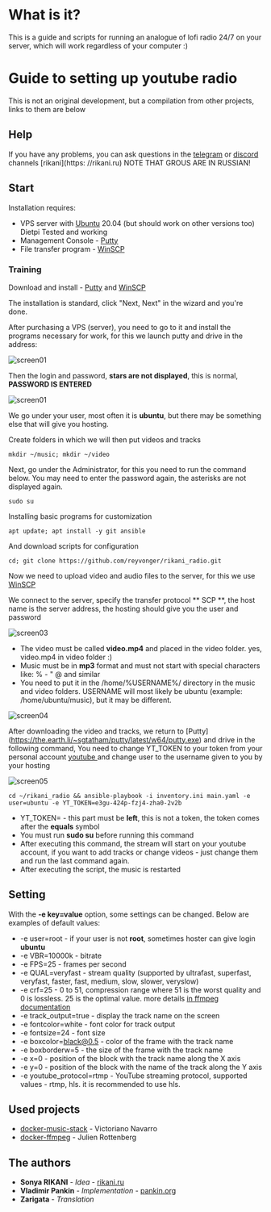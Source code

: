 # What is it?
This is a guide and scripts for running an analogue of lofi radio 24/7 on your server, which will work regardless of your computer :)

# Guide to setting up youtube radio
This is not an original development, but a compilation from other projects, links to them are below


## Help

If you have any problems, you can ask questions in the [telegram](https://t.me/joinchat/FYOaAF_8mp8pgDjf) or [discord](https://discord.com/invite/4CKq3JB) channels [rikani](https: //rikani.ru) NOTE THAT GROUS ARE IN RUSSIAN!

## Start

Installation requires:

* VPS server with [Ubuntu](https://ubuntu.com/download) 20.04 (but should work on other versions too) Dietpi Tested and working
* Management Console - [Putty](https://the.earth.li/~sgtatham/putty/latest/w64/putty.exe)
* File transfer program - [WinSCP](https://winscp.net/eng/download.php)

### Training
Download and install - [Putty](https://the.earth.li/~sgtatham/putty/latest/w64/putty.exe) and [WinSCP](https://winscp.net/eng/download.php)

The installation is standard, click "Next, Next" in the wizard and you're done.


After purchasing a VPS (server), you need to go to it and install the programs necessary for work, for this we launch putty and drive in the address:

![screen01](https://rikani.ru/files/putty01.png)

Then the login and password, **stars are not displayed**, this is normal, **PASSWORD IS ENTERED**

![screen01](https://rikani.ru/files/putty02.png)

We go under your user, most often it is **ubuntu**, but there may be something else that will give you hosting.

Create folders in which we will then put videos and tracks
```
mkdir ~/music; mkdir ~/video
```

Next, go under the Administrator, for this you need to run the command below. You may need to enter the password again, the asterisks are not displayed again.
```
sudo su
```

Installing basic programs for customization
```
apt update; apt install -y git ansible
```

And download scripts for configuration
```
cd; git clone https://github.com/reyvonger/rikani_radio.git
```

Now we need to upload video and audio files to the server, for this we use [WinSCP](https://winscp.net/eng/download.php)

We connect to the server, specify the transfer protocol ** SCP **, the host name is the server address, the hosting should give you the user and password

![screen03](https://rikani.ru/files/scp01.png)

* The video must be called **video.mp4** and placed in the video folder. yes, video.mp4 in video folder :)
* Music must be in **mp3** format and must not start with special characters like: % - " @ and similar
* You need to put it in the /home/%USERNAME%/ directory in the music and video folders. USERNAME will most likely be ubuntu (example: /home/ubuntu/music), but it may be different.


![screen04](https://rikani.ru/files/scp02.png)

After downloading the video and tracks, we return to [Putty] (https://the.earth.li/~sgtatham/putty/latest/w64/putty.exe) and drive in the following command, You need to change YT_TOKEN to your token from your personal account [youtube ](https://studio.youtube.com) and change user to the username given to you by your hosting

![screen05](https://rikani.ru/files/token.png)

```
cd ~/rikani_radio && ansible-playbook -i inventory.ini main.yaml -e user=ubuntu -e YT_TOKEN=e3gu-424p-fzj4-zha0-2v2b
```
* YT_TOKEN= - this part must be **left**, this is not a token, the token comes after the **equals** symbol
* You must run **sudo su** before running this command
* After executing this command, the stream will start on your youtube account, if you want to add tracks or change videos - just change them and run the last command again.
* After executing the script, the music is restarted


## Setting
With the **-e key=value** option, some settings can be changed.
Below are examples of default values:

* -e user=root - if your user is not **root**, sometimes hoster can give login **ubuntu**
* -e VBR=10000k - bitrate
* -e FPS=25 - frames per second
* -e QUAL=veryfast - stream quality (supported by ultrafast, superfast, veryfast, faster, fast, medium, slow, slower, veryslow)
* -e crf=25 - 0 to 51, compression range where 51 is the worst quality and 0 is lossless. 25 is the optimal value. more details [in ffmpeg documentation](https://trac.ffmpeg.org/wiki/Encode/H.264)
* -e track_output=true - display the track name on the screen
* -e fontcolor=white - font color for track output
* -e fontsize=24 - font size
* -e boxcolor=black@0.5 - color of the frame with the track name
* -e boxborderw=5 - the size of the frame with the track name
* -e x=0 - position of the block with the track name along the X axis
* -e y=0 - position of the block with the name of the track along the Y axis
* -e youtube_protocol=rtmp - YouTube streaming protocol, supported values ​​- rtmp, hls. it is recommended to use hls.


## Used projects

* [docker-music-stack](https://github.com/VITIMan/docker-music-stack/) - Victoriano Navarro
* [docker-ffmpeg](https://github.com/jrottenberg/ffmpeg) - Julien Rottenberg

## The authors

* **Sonya RIKANI** - *Idea* - [rikani.ru](https://rikani.ru)
* **Vladimir Pankin** - *Implementation* - [pankin.org](https://pankin.org) 
* **Zarigata** - *Translation* 
